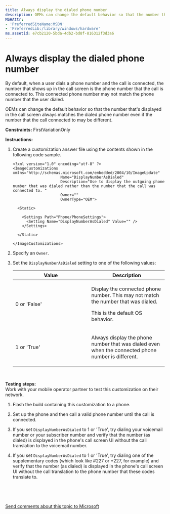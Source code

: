 ```yaml
---
title: Always display the dialed phone number
description: OEMs can change the default behavior so that the number that's displayed in the call screen always matches the dialed phone number even if the number that the call connected to may be different.
MSHAttr:
- 'PreferredSiteName:MSDN'
- 'PreferredLib:/library/windows/hardware'
ms.assetid: e7cb2120-5bda-4db2-bd8f-816312f3d3a6
---
```


# Always display the dialed phone number


By default, when a user dials a phone number and the call is connected, the number that shows up in the call screen is the phone number that the call is connected to. This connected phone number may not match the phone number that the user dialed.

OEMs can change the default behavior so that the number that's displayed in the call screen always matches the dialed phone number even if the number that the call connected to may be different.

<a href="" id="constraints---firstvariationonly"></a>**Constraints:** FirstVariationOnly  

<a href="" id="instructions-"></a>**Instructions:**  
1.  Create a customization answer file using the contents shown in the following code sample.

    ``` syntax
    <?xml version="1.0" encoding="utf-8" ?>  
    <ImageCustomizations xmlns="http://schemas.microsoft.com/embedded/2004/10/ImageUpdate"  
                         Name="DisplayNumberAsDialed"  
                         Description="Use to display the outgoing phone number that was dialed rather than the number that the call was connected to. "  
                         Owner=""  
                         OwnerType="OEM"> 
      
      <Static>  

        <Settings Path="Phone/PhoneSettings">  
          <Setting Name="DisplayNumberAsDialed" Value="" />
        </Settings>  

      </Static>

    </ImageCustomizations>
    ```

2.  Specify an `Owner`.

3.  Set the `DisplayNumberAsDialed` setting to one of the following values:

    <table>
    <colgroup>
    <col width="50%" />
    <col width="50%" />
    </colgroup>
    <thead>
    <tr class="header">
    <th>Value</th>
    <th>Description</th>
    </tr>
    </thead>
    <tbody>
    <tr class="odd">
    <td><p>0 or 'False'</p></td>
    <td><p>Display the connected phone number. This may not match the number that was dialed.</p>
    <p>This is the default OS behavior.</p></td>
    </tr>
    <tr class="even">
    <td><p>1 or 'True'</p></td>
    <td><p>Always display the phone number that was dialed even when the connected phone number is different.</p></td>
    </tr>
    </tbody>
    </table>

     

<a href="" id="testing-steps-"></a>**Testing steps:**  
Work with your mobile operator partner to test this customization on their network.

1.  Flash the build containing this customization to a phone.

2.  Set up the phone and then call a valid phone number until the call is connected.

3.  If you set `DisplayNumberAsDialed` to 1 or 'True', try dialing your voicemail number or your subscriber number and verify that the number (as dialed) is displayed in the phone's call screen UI without the call translation to the voicemail number.

4.  If you set `DisplayNumberAsDialed` to 1 or 'True', try dialing one of the supplementary codes (which look like \#227 or \*227, for example) and verify that the number (as dialed) is displayed in the phone's call screen UI without the call translation to the phone number that these codes translate to.

 

 

[Send comments about this topic to Microsoft](mailto:wsddocfb@microsoft.com?subject=Documentation%20feedback%20%5Bp_phCustomization\p_phCustomization%5D:%20Always%20display%20the%20dialed%20phone%20number%20%20RELEASE:%20%289/7/2016%29&body=%0A%0APRIVACY%20STATEMENT%0A%0AWe%20use%20your%20feedback%20to%20improve%20the%20documentation.%20We%20don't%20use%20your%20email%20address%20for%20any%20other%20purpose,%20and%20we'll%20remove%20your%20email%20address%20from%20our%20system%20after%20the%20issue%20that%20you're%20reporting%20is%20fixed.%20While%20we're%20working%20to%20fix%20this%20issue,%20we%20might%20send%20you%20an%20email%20message%20to%20ask%20for%20more%20info.%20Later,%20we%20might%20also%20send%20you%20an%20email%20message%20to%20let%20you%20know%20that%20we've%20addressed%20your%20feedback.%0A%0AFor%20more%20info%20about%20Microsoft's%20privacy%20policy,%20see%20http://privacy.microsoft.com/default.aspx. "Send comments about this topic to Microsoft")




